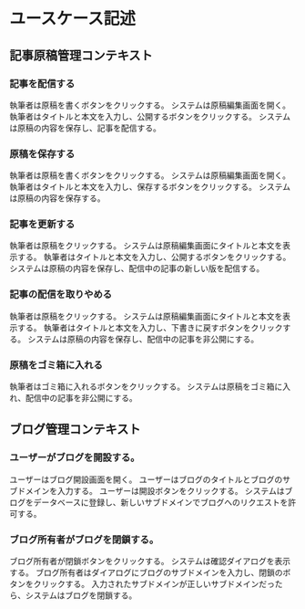 # ユースケース記述

## 記事原稿管理コンテキスト

### 記事を配信する

執筆者は原稿を書くボタンをクリックする。
システムは原稿編集画面を開く。
執筆者はタイトルと本文を入力し、公開するボタンをクリックする。
システムは原稿の内容を保存し、記事を配信する。

### 原稿を保存する

執筆者は原稿を書くボタンをクリックする。
システムは原稿編集画面を開く。
執筆者はタイトルと本文を入力し、保存するボタンをクリックする。
システムは原稿の内容を保存する。

### 記事を更新する

執筆者は原稿をクリックする。
システムは原稿編集画面にタイトルと本文を表示する。
執筆者はタイトルと本文を入力し、公開するボタンをクリックする。
システムは原稿の内容を保存し、配信中の記事の新しい版を配信する。

### 記事の配信を取りやめる

執筆者は原稿をクリックする。
システムは原稿編集画面にタイトルと本文を表示する。
執筆者はタイトルと本文を入力し、下書きに戻すボタンをクリックする。
システムは原稿の内容を保存し、配信中の記事を非公開にする。

### 原稿をゴミ箱に入れる

執筆者はゴミ箱に入れるボタンをクリックする。
システムは原稿をゴミ箱に入れ、配信中の記事を非公開にする。

## ブログ管理コンテキスト

### ユーザーがブログを開設する。

ユーザーはブログ開設画面を開く。
ユーザーはブログのタイトルとブログのサブドメインを入力する。
ユーザーは開設ボタンをクリックする。
システムはブログをデータベースに登録し、新しいサブドメインでブログへのリクエストを許可する。

### ブログ所有者がブログを閉鎖する。

ブログ所有者が閉鎖ボタンをクリックする。
システムは確認ダイアログを表示する。
ブログ所有者はダイアログにブログのサブドメインを入力し、閉鎖のボタンをクリックする。
入力されたサブドメインが正しいサブドメインだったら、システムはブログを閉鎖する。
